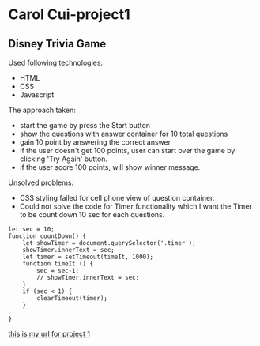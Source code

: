 # Carol Cui-project1

## Disney Trivia Game

Used following technologies:

- HTML
- CSS
- Javascript

The approach taken:

- start the game by press the Start button
- show the questions with answer container for 10 total questions
- gain 10 point by answering the correct answer
- if the user doesn't get 100 points, user can start over the game by clicking 'Try Again' button.
- if the user score 100 points, will show winner message.

Unsolved problems:

- CSS styling failed for cell phone view of question container.
- Could not solve the code for Timer functionality which I want the Timer to be count down 10 sec for each questions.

```
let sec = 10;
function countDown() {
	let showTimer = document.querySelector('.timer');
	showTimer.innerText = sec;
    let timer = setTimeout(timeIt, 1000);
    function timeIt () {
        sec = sec-1;
        // showTimer.innerText = sec;
    }
	if (sec < 1) {
        clearTimeout(timer);
    }

}
```

[this is my url for project 1](https://ylcarolcui.github.io/carolcui-project1/)
